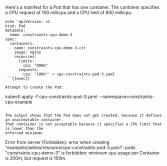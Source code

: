 Here's a manifest for a Pod that has one container. The container specifies a
CPU request of 100 millicpu and a CPU limit of 800 millicpu.

```
echo 'apiVersion: v1
kind: Pod
metadata:
  name: constraints-cpu-demo-3
spec:
  containers:
  - name: constraints-cpu-demo-3-ctr
    image: nginx
    resources:
      limits:
        cpu: "800m"
      requests:
        cpu: "100m"' > cpu-constraints-pod-3.yaml
```{{exec}}

Attempt to create the Pod:

```
kubectl apply -f cpu-constraints-pod-3.yaml --namespace=constraints-cpu-example
```{{exec}}

The output shows that the Pod does not get created, because it defines an unacceptable container.
That container is not acceptable because it specifies a CPU limit that is lower than the
enforced minimum:

```
Error from server (Forbidden): error when creating "examples/admin/resource/cpu-constraints-pod-3.yaml":
pods "constraints-cpu-demo-3" is forbidden: minimum cpu usage per Container is 200m, but request is 100m.
```